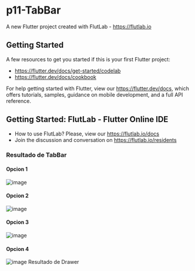 # p11-TabBar

A new Flutter project created with FlutLab - https://flutlab.io

## Getting Started

A few resources to get you started if this is your first Flutter project:

- https://flutter.dev/docs/get-started/codelab
- https://flutter.dev/docs/cookbook

For help getting started with Flutter, view our
https://flutter.dev/docs, which offers tutorials,
samples, guidance on mobile development, and a full API reference.

## Getting Started: FlutLab - Flutter Online IDE

- How to use FlutLab? Please, view our https://flutlab.io/docs
- Join the discussion and conversation on https://flutlab.io/residents


### Resultado de TabBar
#### Opcion 1
![image](https://github.com/BerthaAreliFuentesRodriguez/p9_Drawer_6J/assets/143548448/ea5213c4-cfd9-45f2-9eba-4a52e49dbed1)

#### Opcion 2
![image](https://github.com/BerthaAreliFuentesRodriguez/p9_Drawer_6J/assets/143548448/30b98572-a783-455c-b0f6-2921cac7beba)

#### Opcion 3
![image](https://github.com/BerthaAreliFuentesRodriguez/p9_Drawer_6J/assets/143548448/fc600355-618c-4004-b9dd-61da0c481634)

#### Opcion 4
![image](https://github.com/BerthaAreliFuentesRodriguez/p9_Drawer_6J/assets/143548448/c66d1fc3-1d95-4b55-978c-27230495e02b)
Resultado de Drawer
